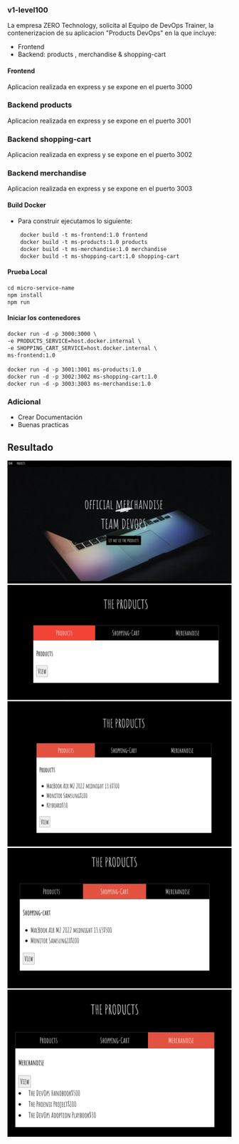 ### v1-level100

La empresa ZERO Technology, solicita al Equipo de DevOps Trainer, la contenerizacion de su aplicacion "Products DevOps" en la que incluye:

- Frontend
- Backend: products , merchandise & shopping-cart

#### Frontend
Aplicacion realizada en express y se expone en el puerto 3000

### Backend products
Aplicacion realizada en express y se expone en el puerto 3001

### Backend shopping-cart
Aplicacion realizada en express y se expone en el puerto 3002

### Backend merchandise
Aplicacion realizada en express y se expone en el puerto 3003


#### Build Docker 
- Para construir ejecutamos lo siguiente:
```
    docker build -t ms-frontend:1.0 frontend
    docker build -t ms-products:1.0 products
    docker build -t ms-merchandise:1.0 merchandise
    docker build -t ms-shopping-cart:1.0 shopping-cart
```
#### Prueba Local
    cd micro-service-name 
    npm install
    npm run
    

#### Iniciar los contenedores 
    docker run -d -p 3000:3000 \
    -e PRODUCTS_SERVICE=host.docker.internal \
    -e SHOPPING_CART_SERVICE=host.docker.internal \
    ms-frontend:1.0

    docker run -d -p 3001:3001 ms-products:1.0
    docker run -d -p 3002:3002 ms-shopping-cart:1.0
    docker run -d -p 3003:3003 ms-merchandise:1.0

### Adicional 
- Crear Documentación
- Buenas practicas

## Resultado

![](docs/1.png)
![](docs/2.png)
![](docs/3.png)
![](docs/4.png)
![](docs/5.png)